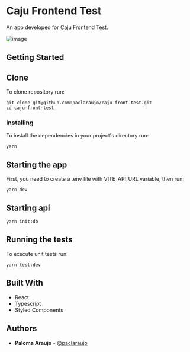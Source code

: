 # Caju Frontend Test

An app developed for Caju Frontend Test.

![image](https://github.com/paclaraujo/caju-front-test/assets/39506102/e0cabb86-7b00-4fdb-9119-51f908efa7a7)

## Getting Started

## Clone

To clone repository run:

```
git clone git@github.com:paclaraujo/caju-front-test.git
cd caju-front-test
```


### Installing

To install the dependencies in your project's directory run:

```
yarn
```

## Starting the app

First, you need to create a .env file with VITE_API_URL variable, then run:

```
yarn dev
```

## Starting api

```
yarn init:db
```

## Running the tests

To execute unit tests run:

```
yarn test:dev
``` 

## Built With

* React
* Typescript
* Styled Components

## Authors

* **Paloma Araujo** - [@paclaraujo](https://github.com/paclaraujo)
